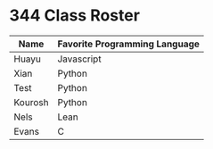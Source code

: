 # 344 Class Roster


| Name      | Favorite Programming Language |
|-----------|-------------------------------|
| Huayu     | Javascript                    |
| Xian      | Python                        |
| Test      | Python                        |
| Kourosh   | Python                        |
| Nels      | Lean                          | 
| Evans     | C                             |